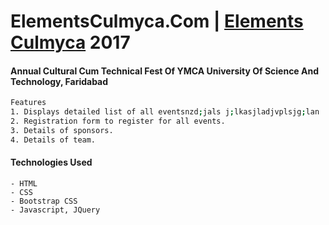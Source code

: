 # ElementsCulmyca.Com | [Elements Culmyca] 2017 
 [Elements Culmyca]: <http://elementsculmyca.com>
#### Annual Cultural Cum Technical Fest Of YMCA University Of Science And Technology, Faridabad

```sh 
Features
1. Displays detailed list of all eventsnzd;jals j;lkasjladjvplsjg;lan
2. Registration form to register for all events.
3. Details of sponsors.
4. Details of team.
```

#### Technologies Used
````
- HTML
- CSS
- Bootstrap CSS
- Javascript, JQuery
````


